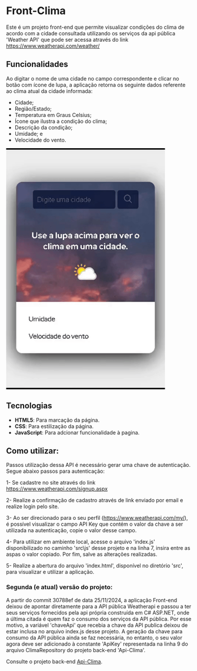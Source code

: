 # Front-Clima

Este é um projeto front-end que permite visualizar condições do clima de acordo com a cidade consultada utilizando os serviços da api pública 'Weather API' que pode ser acessa através do link https://www.weatherapi.com/weather/

## Funcionalidades

Ao digitar o nome de uma cidade no campo correspondente e clicar no botão com ícone de lupa, a aplicação retorna os seguinte dados referente ao clima atual da cidade informada:

- Cidade;
- Região/Estado;
- Temperatura em Graus Celsius;
- Ícone que ilustra a condição do clima;
- Descrição da condição;
- Umidade; e
- Velocidade do vento.

![App_Clima](App_Clima.gif)


## Tecnologias
- **HTML5**: Para marcação da página.
- **CSS**: Para estilização da página.
- **JavaScript**: Para adcionar funcionalidade à pagina.

## Como utilizar:

Passos utilização dessa API é necessário gerar uma chave de autenticação. Segue abaixo passos para autenticação:

1- Se cadastre no site através do link https://www.weatherapi.com/signup.aspx

2- Realize a confirmação de cadastro através de link enviado por email e realize login pelo site.

3- Ao ser direcionado para o seu perfil (https://www.weatherapi.com/my/), é possível visualizar o campo API Key que contém o valor da chave a ser utilizada na autenticação, copie o valor desse campo.

4- Para utilizar em ambiente local, acesse o arquivo 'index.js' disponibilizado no caminho 'src\js' desse projeto e na linha 7, insira entre as aspas o valor copiado. Por fim, salve as alterações realizadas.

5- Realize a abertura do arquivo 'index.html', disponível no diretório 'src', para visualizar e utilizar a aplicação.


### Segunda (e atual) versão do projeto:

A partir do commit 30788ef de data 25/11/2024, a aplicação Front-end deixou de apontar diretamente para a API pública Weatherapi e passou a ter seus serviços fornecidos pela api própria construída em C# ASP.NET, onde a última citada é quem faz o consumo dos serviços da API pública. Por esse motivo, a variável 'chaveApi' que recebia a chave da API publica deixou de estar inclusa no arquivo index.js desse projeto. A geração da chave para consumo da API pública ainda se faz necessária, no entanto, o seu valor agora deve ser adicionado à constante 'ApiKey' representada na linha 9 do arquivo ClimaRepository do projeto back-end 'Api-Clima'.

Consulte o projeto back-end [Api-Clima](https://github.com/joicereis/Api-Clima).

